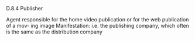 D.8.4 Publisher

Agent responsible for the home video publication or for the web publication of a mov-
ing  image  Manifestation:  i.e.  the  publishing  company,  which  often  is  the  same  as  the
distribution company
